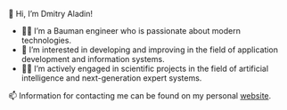 👋 Hi, I’m Dmitry Aladin!

- 🧑‍💻 I’m a Bauman engineer who is passionate about modern technologies.
- 🦾 I’m interested in developing and improving in the field of application development and information systems. 
- 👨‍🔬 I’m actively engaged in scientific projects in the field of artificial intelligence and next-generation expert systems. 

📫 Information for contacting me can be found on my personal [website](https://dmitry.icu/).
